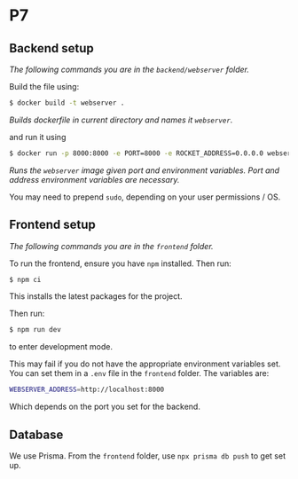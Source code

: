 # P7

## Backend setup
_The following commands you are in the `backend/webserver` folder._

Build the file using:
```bash
$ docker build -t webserver .
```
_Builds dockerfile in current directory and names it `webserver`._

and run it using
```bash
$ docker run -p 8000:8000 -e PORT=8000 -e ROCKET_ADDRESS=0.0.0.0 webserver
```
_Runs the `webserver` image given port and environment variables. Port and address environment variables are necessary._

You may need to prepend `sudo`, depending on your user permissions / OS.

## Frontend setup
_The following commands you are in the `frontend` folder._

To run the frontend, ensure you have `npm` installed. Then run:
```bash
$ npm ci
```

This installs the latest packages for the project.

Then run:
```bash
$ npm run dev
```
to enter development mode. 

This may fail if you do not have the appropriate environment variables set. You can set them in a `.env` file in the `frontend` folder. The variables are:
```bash
WEBSERVER_ADDRESS=http://localhost:8000
```
Which depends on the port you set for the backend.

## Database
We use Prisma. From the `frontend` folder, use `npx prisma db push` to get set up.

